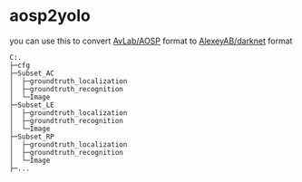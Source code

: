 # aosp2yolo

you can use this to convert
[AvLab/AOSP](https://github.com/AvLab-CV/AOLP)
format to
[AlexeyAB/darknet](https://github.com/AlexeyAB/darknet)
format

```tree
C:.
├─cfg
├─Subset_AC
│  ├─groundtruth_localization
│  ├─groundtruth_recognition
│  └─Image
├─Subset_LE
│  ├─groundtruth_localization
│  ├─groundtruth_recognition
│  └─Image
├─Subset_RP
│  ├─groundtruth_localization
│  ├─groundtruth_recognition
│  └─Image
├─...
```
